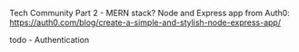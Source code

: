 Tech Community Part 2 - MERN stack?
Node and Express app from Auth0: https://auth0.com/blog/create-a-simple-and-stylish-node-express-app/

todo - Authentication
